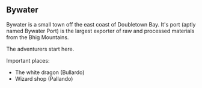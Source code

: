 ## Bywater

Bywater is a small town off the east coast of Doubletown Bay. It's port (aptly
named Bywater Port) is the largest exporter of raw and processed materials from
the Bhig Mountains.

The adventurers start here.

Important places:
- The white dragon (Bullardo)
- Wizard shop (Pallando)
